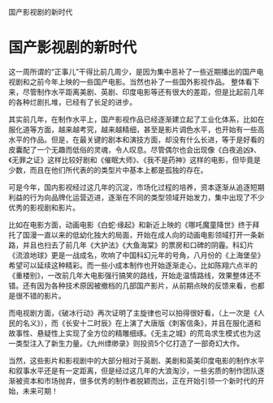 国产影视剧的新时代

# 国产影视剧的新时代

这一周所谓的“正事儿”干得比前几周少，是因为集中恶补了一些近期播出的国产电视剧和之前今年上映的一些国产电影。当然也补了一些国外影视作品。
整体看下来，尽管制作水平距离美剧、英剧、印度电影等还有很大的差距，但是比起前几年的各种烂剧扎堆，已经有了长足的进步。

其实前几年，在制作水平上，国产影视作品已经逐渐建立起了工业化体系，比如在服化道等方面，越来越考究，越来越精细，甚至是影片调色水平，也开始有一些高水平的作品。但是，在最关键的剧本和演技方面，却没有什么长进，等于是好看的皮囊配了一个无趣而低俗的灵魂，令人叹息。尽管偶尔也会出现像《白夜追凶》、《无罪之证》这样比较好剧和《催眠大师》、《我不是药神》这样的电影，但毕竟是少数，而且在他们所代表的的类型片中基本上都是孤独的存在。

可是今年，国内影视经过这几年的沉淀，市场化过程的培养，资本逐渐从追逐短期利益的行为向品牌化运营迈进，逐渐在不同的类型领域开始发力，集中出现了不少优秀的影视剧和影片。

比如在电影方面，动画电影《白蛇·缘起》和新近上映的《哪吒魔童降世》终于拜托了国漫一直以来的低幼化独大的局面，开始在成人向的动画电影领域打开一条新路，并且也扫去了前几年《大护法》《大鱼海棠》的票房和口碑的阴霾。科幻片《流浪地球》更是一战成名，吹响了中国科幻元年的号角，八月份的《上海堡垒》希望可以延续这种精彩。而一些小成本制作也开始逐渐走心，比如陈翔六点半的《重楼别》，一改前几年大电影强行搞笑的路线，开始走温情路线，效果整体还不错。还有因为各种技术原因被撤档的几部国产影片，从前期点映的反馈来看，也都是很不错的影片。

而电视剧方面，《破冰行动》再次证明了主旋律也可以拍得很好看，（上一次是《人民的名义》），而《长安十二时辰》在上演了大唐版《刺客信条》，并且在服化道和故事性、悬疑性上实现了全方位的精雕细琢。《无主之城》的荒岛求生模式也为这一类型注入了新生力量。《九州缥缈录》则投资5个亿打造了一部奇幻大作。

当然，这些影片和影视剧中的大部分相对于英剧、美剧和英美印度电影的制作水平和叙事水平还是有一定距离，但是经过这几年的大浪淘沙，一些劣质的制作团队逐渐被资本和市场抛弃，很多优秀的制作者脱颖而出，正在开始引领一个新时代的开始，未来可期！

